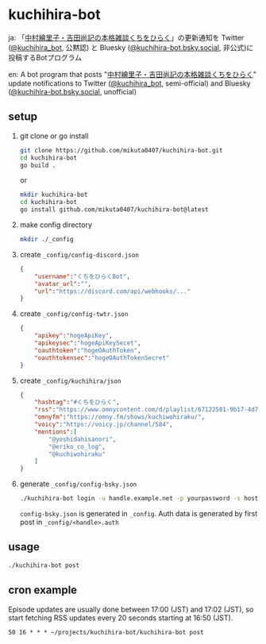 # kuchihira-bot

ja: 「[中村繪里子・吉田尚記の本格雑談くちをひらく](https://omny.fm/shows/kuchiwohiraku?cloudflare-language=ja)」の更新通知を Twitter ([@kuchihira_bot](https://twitter.com/kuchihira_bot), 公黙認) と Bluesky ([@kuchihira-bot.bsky.social](https://bsky.app/profile/kuchihira-bot.bsky.social), 非公式)に投稿するBotプログラム

en: A bot program that posts "[中村繪里子・吉田尚記の本格雑談くちをひらく](https://omny.fm/shows/kuchiwohiraku?cloudflare-language=ja)" update notifications to Twitter ([@kuchihira_bot](https://twitter.com/kuchihira_bot), semi-official) and Bluesky ([@kuchihira-bot.bsky.social](https://bsky.app/profile/kuchihira-bot.bsky.social), unofficial)


## setup

1. git clone or go install
    ```bash
    git clone https://github.com/mikuta0407/kuchihira-bot.git
    cd kuchihira-bot
    go build .
    ```
    or
    ```bash
    mkdir kuchihira-bot
    cd kuchihira-bot
    go install github.com/mikuta0407/kuchihira-bot@latest
    ```
2. make config directory
    ```bash
    mkdir ./_config
    ```

3. create `_config/config-discord.json`
    ```json
    {
        "username":"くちをひらくBot",
        "avatar_url":"",
        "url":"https://discord.com/api/webhooks/..."
    }
    ```
4. create `_config/config-twtr.json`
    ```json
    {
        "apikey":"hogeApiKey",
        "apikeysec":"hogeApiKeySecet",
        "oauthtoken":"hogeOAuthToken",
        "oauthtokensec":"hogeOAuthTokenSecret"
    }
    ```
5. create `_config/kuchihira/json`
    ```json
    {
        "hashtag":"#くちをひらく",
        "rss":"https://www.omnycontent.com/d/playlist/67122501-9b17-4d77-84bd-a93d00dc791e/bf2b4e95-c669-4e1c-abcf-a98c00a5f513/b923e360-dc05-438d-be85-a98c00a5f517/podcast.rss",
        "omnyfm":"https://omny.fm/shows/kuchiwohiraku/",
        "voicy":"https://voicy.jp/channel/584",
        "mentions":[
            "@yoshidahisanori",
            "@eriko_co_log",
            "@kuchiwohiraku"
        ]
    }
    ```
6. generate `_config/config-bsky.json`
    ```bash
    ./kuchihira-bot login -u handle.example.net -p yourpassword -s host(optional)
    ```
    `config-bsky.json` is generated in `_config`.
    Auth data is generated by first post in `_config/<handle>.auth`

## usage
```bash
./kuchihira-bot post
```

## cron example
Episode updates are usually done between 17:00 (JST) and 17:02 (JST), so start fetching RSS updates every 20 seconds starting at 16:50 (JST).

```
50 16 * * * ~/projects/kuchihira-bot/kuchihira-bot post
```